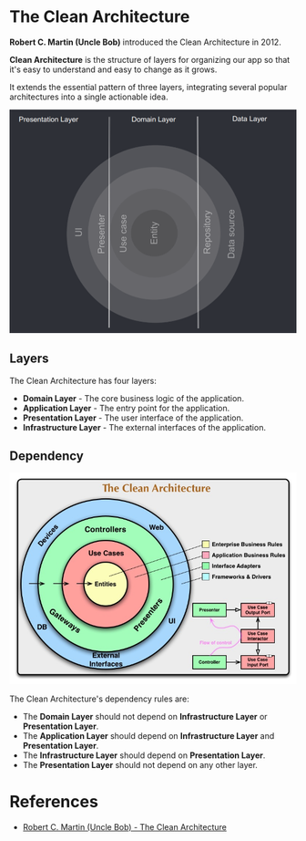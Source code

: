 # The Clean Architecture

**Robert C. Martin (Uncle Bob)** introduced the Clean Architecture in 2012.

**Clean Architecture** is the structure of layers for organizing our app so that it's easy to understand and easy to change as it grows.

It extends the essential pattern of three layers, integrating several popular architectures into a single actionable idea.

![diagram](assets/clean_architecture_layers.png)

## Layers

The Clean Architecture has four layers:

- **Domain Layer** - The core business logic of the application.
- **Application Layer** - The entry point for the application.
- **Presentation Layer** - The user interface of the application.
- **Infrastructure Layer** - The external interfaces of the application.

## Dependency

![diagram](assets/clean_architecture.jpg)

The Clean Architecture's dependency rules are:

- The **Domain Layer** should not depend on **Infrastructure Layer** or **Presentation Layer**.
- The **Application Layer** should depend on **Infrastructure Layer** and **Presentation Layer**.
- The **Infrastructure Layer** should depend on **Presentation Layer**.
- The **Presentation Layer** should not depend on any other layer.

# References

- [Robert C. Martin (Uncle Bob) - The Clean Architecture](https://blog.cleancoder.com/uncle-bob/2012/08/13/the-clean-architecture.html)
